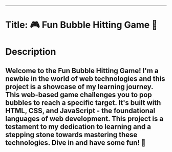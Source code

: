 ---------------------------------------------------------------
# Title: 🎮 Fun Bubble Hitting Game 🎈

# Description
Welcome to the Fun Bubble Hitting Game! I'm a newbie in the world of web technologies and this project is a showcase of my learning journey. This web-based game challenges you to pop bubbles to reach a specific target. It's built with HTML, CSS, and JavaScript - the foundational languages of web development. This project is a testament to my dedication to learning and a stepping stone towards mastering these technologies. Dive in and have some fun! 🚀
---------------------------------------------------------------

